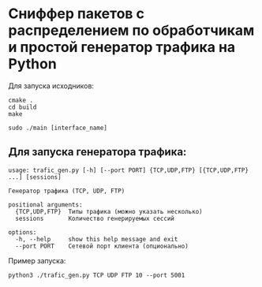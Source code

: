 # Сниффер пакетов с распределением по обработчикам и простой генератор трафика на Python

Для запуска исходников:
```
cmake .
cd build 
make 

sudo ./main [interface_name]
```
## Для запуска генератора трафика:
```
usage: trafic_gen.py [-h] [--port PORT] {TCP,UDP,FTP} [{TCP,UDP,FTP} ...] [sessions]

Генератор трафика (TCP, UDP, FTP)

positional arguments:
  {TCP,UDP,FTP}  Типы трафика (можно указать несколько)
  sessions       Количество генерируемых сессий

options:
  -h, --help     show this help message and exit
  --port PORT    Сетевой порт клиента (опционально)
```

Пример запуска:
```
python3 ./trafic_gen.py TCP UDP FTP 10 --port 5001
```
